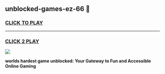 
## unblocked-games-ez-66 👋
<h3>
<a href="https://premium.freeplayer.one?title=unblocked-games-ez-66&ref=14F">CLICK TO PLAY</a></h3>
<hr>

<h3>
<a href="https://premium.freeplayer.one?title=unblocked-games-ez-66&ref=14F">CLICK 2 PLAY</a>
  
</h3>

<a href="https://premium.freeplayer.one?title=unblocked-games-ez-66&ref=12F/"><img src="https://clearcache.store/games.png"></a>


**worlds hardest game unblocked: Your Gateway to Fun and Accessible Online Gaming**
